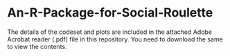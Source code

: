 # An-R-Package-for-Social-Roulette

The details of the codeset and plots are included in the attached Adobe Acrobat reader (.pdf) file in this repository. 
You need to download the same to view the contents.
